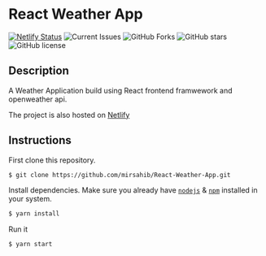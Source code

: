 # React Weather App

[![Netlify Status](https://api.netlify.com/api/v1/badges/f6a88e1f-feeb-4fa3-9376-7be2c0833f09/deploy-status)](https://app.netlify.com/sites/react-weather-app-102/deploys)
![Current Issues](https://img.shields.io/github/issues/mirsahib/React-Weather-App)
![GitHub Forks](https://img.shields.io/github/forks/mirsahib/React-Weather-App)
![GitHub stars](https://img.shields.io/github/stars/mirsahib/React-Weather-App)
![GitHub license](https://img.shields.io/github/license/mirsahib/React-Weather-App)

## Description

A Weather Application build using React frontend framwework and openweather api.

The project is also hosted on [Netlify](https://react-weather-app-102.netlify.app/)

## Instructions

First clone this repository.

```bash
$ git clone https://github.com/mirsahib/React-Weather-App.git
```

Install dependencies. Make sure you already have [`nodejs`](https://nodejs.org/en/) & [`npm`](https://www.npmjs.com/) installed in your system.

```bash
$ yarn install
```

Run it

```bash
$ yarn start
```
